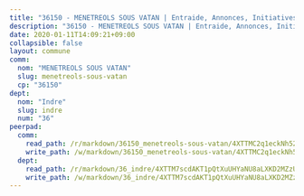 ```yaml
---
title: "36150 - MENETREOLS SOUS VATAN | Entraide, Annonces, Initiatives"
description: "36150 - MENETREOLS SOUS VATAN | Entraide, Annonces, Initiatives"
date: 2020-01-11T14:09:21+09:00
collapsible: false
layout: commune
comm:
  nom: "MENETREOLS SOUS VATAN"
  slug: menetreols-sous-vatan
  cp: "36150"
dept:
  nom: "Indre"
  slug: indre
  num: "36"
peerpad:
  comm:
    read_path: /r/markdown/36150_menetreols-sous-vatan/4XTTMC2q1eckNh52E57TWTteaTbcVQVmtGB27ysg2YPXapmMo
    write_path: /w/markdown/36150_menetreols-sous-vatan/4XTTMC2q1eckNh52E57TWTteaTbcVQVmtGB27ysg2YPXapmMo-K3TgU7mvAXkZZdmYrq3fqMMH9Bnwef2wRooLa6DTHbzbpFW2ZCVP9qqmdfLQW4MV6cKm9PFgyVBJHCDaRoYn9Vqnzw8sZn9Um7dFBuU8NGx8LbRPDhSQ6PjUJnNzkwMSAYsZgde5
  dept:
    read_path: /r/markdown/36_indre/4XTTM7scdAKT1pQtXuUHYaNU8aLXKD2MZzUyDRUiaoLJH1te1
    write_path: /w/markdown/36_indre/4XTTM7scdAKT1pQtXuUHYaNU8aLXKD2MZzUyDRUiaoLJH1te1-K3TgUJm9AdSDNtPtmMKFa5Tiw77X4i7zf6CsTYrtgVdahxAwuJV6RAfi8dWyH9wrbVDRxjX7knrwwECg7WApeuWQ945kurMeJLQeKJv4CQZseab78J3HMioZhgr2H44E9b6FqBoT
---
```


